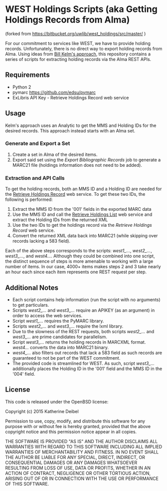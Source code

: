 # WEST Holdings Scripts (aka Getting Holdings Records from Alma)
(forked from https://bitbucket.org/uwlib/west_holdings/src/master/ )

For our commitment to services like WEST, we have to provide holding records. Unfortunately, there is no direct way to export holding records from Alma. Using ideas from [Bill Kelm's approach](https://github.com/hatfieldlibrary/alma-holdings-records), this repository contains a series of scripts for extracting holding records via the Alma REST APIs.

## Requirements ##
* Python 2
* pymarc https://github.com/edsu/pymarc
* ExLibris API Key - Retrieve Holdings Record web service

## Usage ##
Kelm's approach uses an Analytic to get the MMS and Holding IDs for the desired records. This approach instead starts with an Alma set.

### Generate and Export a Set ###
1. Create a set in Alma of the desired items.
2. Export said set using the *Export Bibliographic Records* job to generate a MARC21 file (holdings information does not need to be added).

### Extraction and API Calls ###
To get the holding records, both an MMS ID and a Holding ID are needed for the [Retrieve Holdings Record](https://developers.exlibrisgroup.com/alma/apis/bibs/) web service. To get these two IDs, the following is performed:

1. Extract the MMS ID from the '001' fields in the exported MARC data
2. Use the MMS ID and call the [Retrieve Holdings List](https://developers.exlibrisgroup.com/alma/apis/bibs/) web service and extract the Holding IDs from the returned XML
3. Use the two IDs to get the holdings record via the *Retrieve Holdings Record* web service. 
4. Convert the returned XML data back into MARC21 (while skipping over records lacking a 583 field).

Each of the above steps corresponds to the scripts: *west1_...*, *west2_...*, *west3_...*, and *west4...*. Although they could be combined into one script, the distinct sequence of steps is more amenable to working with a large number of items. In our case, 4000+ items makes steps 2 and 3 take nearly an hour each since each item represents one REST request per step.

## Additional Notes ##
* Each script contains help information (run the script with no arguments) to get particulars.
* Scripts *west2_...* and *west3_...* require an APIKEY (as an argument) in order to access the web services.
* Script *west1_...* requires the PyMARC library.
* Scripts *west2_...* and *west3_...* require the lxml library.
* Due to the slowness of the REST requests, both scripts *west2_...* and *west3_...* are prime candidates for parallelism. 
* Script *west3_...* returns the holding records in MARCXML format. *west4...* converts the data into MARC21 binary.
* *west4_...* also filters out records that lack a 583 field as such records are guaranteed to not be part of the WEST commitment.
* The provided code is streamlined for WEST. As such, script *west3_...* additionally places the Holding ID in the '001' field and the MMS ID in the '004' field.

## License ##

This code is released under the OpenBSD license:

Copyright (c) 2015 Katherine Deibel

Permission to use, copy, modify, and distribute this software for any purpose with or without fee is hereby granted, provided that the above copyright notice and this permission notice appear in all copies.

THE SOFTWARE IS PROVIDED "AS IS" AND THE AUTHOR DISCLAIMS ALL WARRANTIES WITH REGARD TO THIS SOFTWARE INCLUDING ALL IMPLIED WARRANTIES OF MERCHANTABILITY AND FITNESS. IN NO EVENT SHALL THE AUTHOR BE LIABLE FOR ANY SPECIAL, DIRECT, INDIRECT, OR CONSEQUENTIAL DAMAGES OR ANY DAMAGES WHATSOEVER RESULTING FROM LOSS OF USE, DATA OR PROFITS, WHETHER IN AN ACTION OF CONTRACT, NEGLIGENCE OR OTHER TORTIOUS ACTION, ARISING OUT OF OR IN CONNECTION WITH THE USE OR PERFORMANCE OF THIS SOFTWARE.

